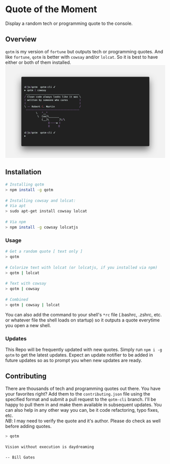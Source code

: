# Quote of the Moment
Display a random tech or programming quote to the console.

## Overview
`qotm` is my version of `fortune` but outputs tech or programming quotes. And like `fortune`, `qotm` is better with `cowsay` and/or `lolcat`. So it is best to have either or both of them installed.
![qotm command preview](./images/preview.png)

## Installation
```sh
# Installing qotm
> npm install -g qotm

# Installing cowsay and lolcat:
# Via apt 
> sudo apt-get install cowsay lolcat

# Via npm
> npm install -g cowsay lolcatjs
```
### Usage
```sh
# Get a random quote [ text only ]
> qotm

# Colorize text with lolcat (or lolcatjs, if you installed via npm)
> qotm | lolcat

# Text with cowsay
> qotm | cowsay

# Combined
> qotm | cowsay | lolcat
```
You can also add the command to your shell's `*rc` file (.bashrc, .zshrc, etc. or whatever file the shell loads on startup) so it outputs a quote everytime you open a new shell.

### Updates
This Repo will be frequently updated with new quotes. Simply run `npm i -g qotm` to get the latest updates. Expect an update notifier to be added in future updates so as to prompt you when new updates are ready.

## Contributing
There are thousands of tech and programming quotes out there. You have your favorites right? Add them to the `contributing.json` file using the specified format and submit a pull request to the `qotm-cli` branch. I'll be happy to pull them in and make them available in subsequent updates. You can also help in any other way you can, be it code refactoring, typo fixes, etc. <br>
*NB*: I may need to verify the quote and it's author. Please do check as well before adding quotes. 

```sh
> qotm 

Vision without execution is daydreaming

-- Bill Gates

```
